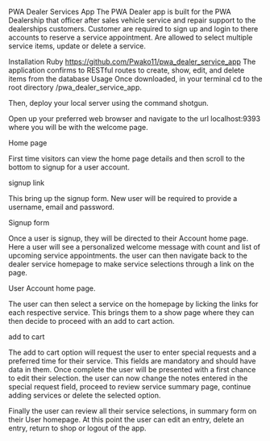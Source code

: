 PWA Dealer Services App
The PWA Dealer app is built for the PWA Dealership that officer after sales vehicle service and repair support to the dealerships customers. Customer are required to sign up and login to there accounts to reserve a service appointment. Are allowed to select multiple service items, update or delete a service.

Installation
Ruby
https://github.com/Pwako11/pwa_dealer_service_app
The application confirms to RESTful routes to create, show, edit, and delete items from the
database
Usage
Once downloaded, in your terminal cd to the root directory /pwa_dealer_service_app.

Then, deploy your local server using the command shotgun.

Open up your preferred web browser and navigate to the url localhost:9393 where you will be with the welcome page.


Home page

First time visitors can view the home page details and then scroll to the bottom to signup for a user account.


signup link

This bring up the signup form. New user will be required to provide a username, email and password.


Signup form

Once a user is signup, they will be directed to their Account home page. Here a user will see a personalized welcome message with count and list of upcoming service appointments. the user can then navigate back to the dealer service homepage to make service selections through a link on the page.


User Account home page.

The user can then select a service on the homepage by licking the links for each respective service. This brings them to a show page where they can then decide to proceed with an add to cart action.


add to cart

The add to cart option will request the user to enter special requests and a preferred time for their service. This fields are mandatory and should have data in them. Once complete the user will be presented with a first chance to edit their selection. the user can now change the notes entered in the special request field, proceed to review service summary page, continue adding services or delete the selected option.


Finally the user can review all their service selections, in summary form on their User homepage. At this point the user can edit an entry, delete an entry, return to shop or logout of the app.